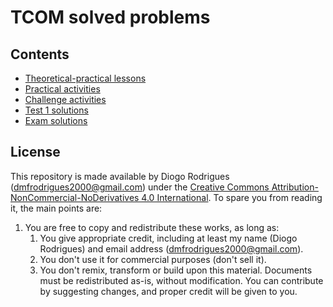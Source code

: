 # TCOM solved problems

## Contents

- [Theoretical-practical lessons](https://dmfrodrigues.github.io/feup-tcom-ex/docs/TCOM_resol_TP.pdf)
- [Practical activities](https://dmfrodrigues.github.io/feup-tcom-ex/docs/TCOM_resol_PA.pdf)
- [Challenge activities](https://dmfrodrigues.github.io/feup-tcom-ex/docs/TCOM_resol_CA.pdf)
- [Test 1 solutions](https://dmfrodrigues.github.io/feup-tcom-ex/docs/TCOM_resol_test1.pdf)
- [Exam solutions](https://dmfrodrigues.github.io/feup-tcom-ex/docs/TCOM_resol_exam.pdf)

## License

This repository is made available by Diogo Rodrigues ([dmfrodrigues2000@gmail.com](mailto:dmfrodrigues2000@gmail.com)) under the [Creative Commons Attribution-NonCommercial-NoDerivatives 4.0 International](LICENSE). To spare you from reading it, the main points are:

1. You are free to copy and redistribute these works, as long as:
    1. You give appropriate credit, including at least my name (Diogo Rodrigues) and email address ([dmfrodrigues2000@gmail.com](mailto:dmfrodrigues2000@gmail.com)).
    2. You don't use it for commercial purposes (don't sell it).
    3. You don't remix, transform or build upon this material. Documents must be redistributed as-is, without modification. You can contribute by suggesting changes, and proper credit will be given to you.
